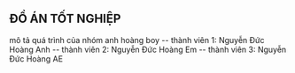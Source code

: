 
## ĐỒ ÁN TỐT NGHIỆP

mô tả quá trình của nhóm anh hoàng boy 
-- thành viên 1: Nguyễn Đức Hoàng Anh
-- thành viên 2: Nguyễn Đức Hoàng Em
-- thành viên 3: Nguyễn Đức Hoàng AE
